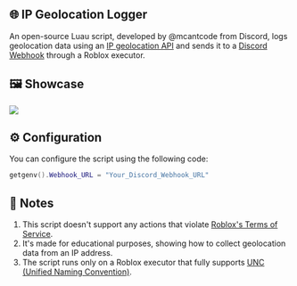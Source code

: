 ## 🌐 IP Geolocation Logger
An open-source Luau script, developed by @mcantcode from Discord, logs geolocation data using an [IP geolocation API](https://ipapi.co/) and sends it to a [Discord Webhook](https://support.discord.com/hc/en-us/articles/228383668-Intro-to-Webhooks) through a Roblox executor.

## 🖼️ Showcase
![](https://i.ibb.co/Mybs2cPL/Screenshot-2025-02-20-19-10-22-932-edit-com-discord.jpg)

## ⚙️ Configuration
You can configure the script using the following code:
```lua
getgenv().Webhook_URL = "Your_Discord_Webhook_URL"
```

## 📝 Notes
1. This script doesn't support any actions that violate [Roblox's Terms of Service](https://en.help.roblox.com/hc/en-us/articles/115004647846-Roblox-Terms-of-Use).
2. It's made for educational purposes, showing how to collect geolocation data from an IP address.
3. The script runs only on a Roblox executor that fully supports [UNC (Unified Naming Convention)](https://github.com/unified-naming-convention/NamingStandard).
